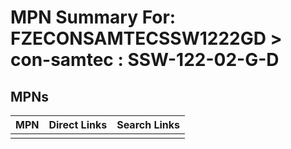 



# MPN Summary For: FZECONSAMTECSSW1222GD > con-samtec : SSW-122-02-G-D

## MPNs
  

|MPN|Direct Links|Search Links|
| :--- | :--- | :--- |
||||
